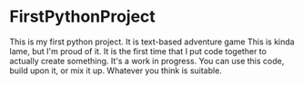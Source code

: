 # FirstPythonProject
This is my first python project. It is text-based adventure game
This is kinda lame, but I'm proud of it. It is the first time that I put code together to actually create something.
It's a work in progress. 
You can use this code, build upon it, or mix it up. Whatever you think is suitable.
